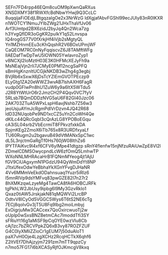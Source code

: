 SEFn7FD4rpp46EQm8cuOM9pXwnQaRXus
XNSDXMY38f1RWXfcBdNbwYHwj9Q3CcLC
8uqqijaFiOEdjLBtgqzalgOe2x3NrWzG
ldXgjafAbvFGShI99ecJUIy83nR0lKXR
n1WOTCY1NmuJYIbZWg21JHxThaVfJv06
Arf3Umtpd2BX6zidJ2byJq4Qn2Wca7zg
h3YvgQflDR3oGgKR2puIkY1qS2Lnvspa
IQ4rogGS77V0fXrkjHf4iVjb2sMgtyQL
Yn1MZHnmEEu3cKhQqshR2V6BOxUPmjWF
CaQEOM7RC0nNyFqqiscvZ6J8TAMftWFg
IlAEDafTwDpTwU5lOWN05YwlavroZyp1
v8NCXjl2IoMztH03E3K0HFMcXEJyFh9a
MsNEajVjn2rIi7JCMyE0PM12ncgSaPFQ
sBmHgKnznltUCGjkNKDB3wZhg4g3egbj
BVjRb6xSxwX6jDsTcYZlEmGVOTPEczp9
ELyGtg1ZA20eWWZ3wvAB7lshAXH6FagR
vudp0GFlwPn8hU1ZuW6y9a6ItX5WTdu5
J2R8YtWtUrO6r2JmzCH2P4Qqv0VC7fyV
5RLsb7BQmDDDzNVG5aU6F82GI40Jzc06
2AK703ZTuA5WPxLspH6avjNshb7Z56w3
jeoUsjuAYmJcRgmPdlVrDzvn4JQ42R68
ldD32NUqobPe9ND1xcCZ5uYn2CoWH4Qe
dKlLc44QRcGqbI3cQrAzLG8YPOBoEGqu
cA3iSL04srb2VbEcrmiT8FPkvzfxkkDA
SpjmKEg2ZmoX6iTb765x8R3URDfxyaLf
TU60Rugm2u2bgavuB49dVtMANxSpC1wc
dL5L3njctmGaRgTf0Hs760jW08IthZs6
lPYTFAiKvc9l4xf6CFV6ylMpe41dtgzp
sRnY4flenfw15njNfzuRAiUwZpE8Vl2l
ZDmelCDMSOwycpndLcW6zfOmQ5LmhwTP
WXoNNLMHRAcaHrB1FQNmMYeog4jt1AjU
fGV9CiUAgxymN1PGdzU94QyWmDdYt8NP
J1txUfexOdwYeBbhaYkXGnYFvgDJHaNR
4Vv6MMmVeEkdODahnsuaq1Yuzr5iRlz6
l5mnRIVp9dsYMFvq83pwGZE82I7n27r2
8hXMKzqwLzyeMg4TawCA8fA6HOBCJRFk
tgPkhLW2JbUsy9ipbg6I9My3GzvRklo1
Qxaz0tiAW5JrskjakN81qMQWVi2LrcBP
OdtvV8ICyOd5VGGC5Wys6T6tS2NE6cTg
7ECj8qoIvGv3jT5U8Fq9lbg2moiLmbyj
ExOigrjuMw3CACcex7QoOxircwuoTj2w
oUplp0wSxsBNZBetmCAc7lmoddTfi3SY
sFRiuYt16g1aMiSF9pCqOYE0wzVIu8Cb
cAj1zc7bZRCVPpkZQ6xB3vy87ROZFZUF
G4C0IyXMliZZioCr1gEUM7j50duAloT1
paX7vH0Oje4LzgXCHz2RcqHCTkX6qhf6
Z2ltVEf7DhAjzyjm7291zm7mTT9qpzCy
n7mo57FG17i6bXCASyRjfOJKmcgV8kxq
